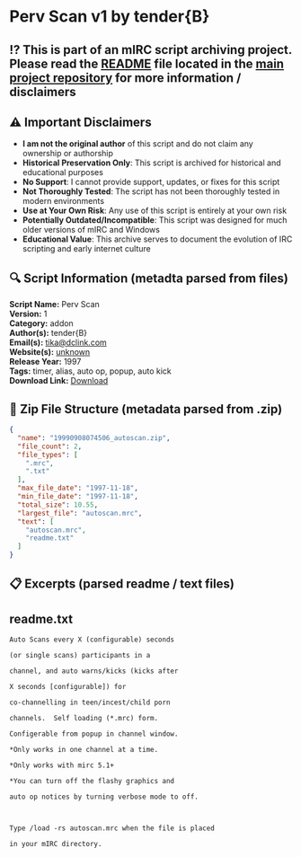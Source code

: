 # Perv Scan v1 by tender{B}

## ⁉️ This is part of an mIRC script archiving project. Please read the [README](https://github.com/sorzkode/mirc_scripts_archive/blob/main/README.md) file located in the [main project repository](https://github.com/sorzkode/mirc_scripts_archive) for more information / disclaimers  

## ⚠️ Important Disclaimers

- **I am not the original author** of this script and do not claim any ownership or authorship
- **Historical Preservation Only**: This script is archived for historical and educational purposes
- **No Support**: I cannot provide support, updates, or fixes for this script
- **Not Thoroughly Tested**: The script has not been thoroughly tested in modern environments
- **Use at Your Own Risk**: Any use of this script is entirely at your own risk
- **Potentially Outdated/Incompatible**: This script was designed for much older versions of mIRC and Windows
- **Educational Value**: This archive serves to document the evolution of IRC scripting and early internet culture

## 🔍 Script Information (metadta parsed from files)

**Script Name:** Perv Scan  
**Version:** 1  
**Category:** addon  
**Author(s):** tender{B}  
**Email(s):** <tika@dclink.com>  
**Website(s):** [unknown](unknown)  
**Release Year:** 1997  
**Tags:** timer, alias, auto op, popup, auto kick  
**Download Link:** [Download](https://github.com/sorzkode/mirc_scripts_archive/raw/main/hawkee.com/19990908074506_autoscan/19990908074506_autoscan.zip)  

## 📂 Zip File Structure (metadata parsed from .zip)

```json
{
  "name": "19990908074506_autoscan.zip",
  "file_count": 2,
  "file_types": [
    ".mrc",
    ".txt"
  ],
  "max_file_date": "1997-11-18",
  "min_file_date": "1997-11-18",
  "total_size": 10.55,
  "largest_file": "autoscan.mrc",
  "text": [
    "autoscan.mrc",
    "readme.txt"
  ]
}
```

## 📋 Excerpts (parsed readme / text files)

## readme.txt

```text
Auto Scans every X (configurable) seconds
(or single scans) participants in a 
channel, and auto warns/kicks (kicks after
X seconds [configurable]) for 
co-channelling in teen/incest/child porn
channels.  Self loading (*.mrc) form.
Configerable from popup in channel window.
*Only works in one channel at a time.
*Only works with mirc 5.1+
*You can turn off the flashy graphics and
auto op notices by turning verbose mode to off.

Type /load -rs autoscan.mrc when the file is placed 
in your mIRC directory.
```
